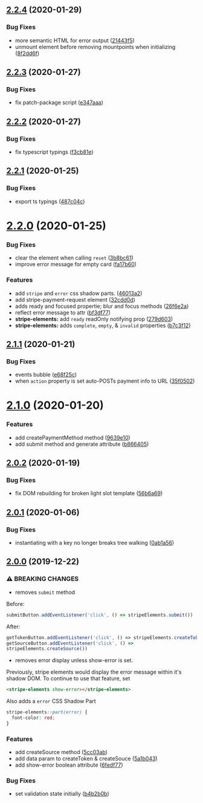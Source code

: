 ## [2.2.4](https://github.com/bennypowers/stripe-elements/compare/v2.2.3...v2.2.4) (2020-01-29)


### Bug Fixes

* more semantic HTML for error output ([21443f5](https://github.com/bennypowers/stripe-elements/commit/21443f5836e851e308eb5d72a6fcbaf1376a5d1d))
* unmount element before removing mountpoints when initializing ([8f2dd6f](https://github.com/bennypowers/stripe-elements/commit/8f2dd6f179e494fbff0e6c9f253fbb13f632682b))

## [2.2.3](https://github.com/bennypowers/stripe-elements/compare/v2.2.2...v2.2.3) (2020-01-27)


### Bug Fixes

* fix patch-package script ([e347aaa](https://github.com/bennypowers/stripe-elements/commit/e347aaa183cef7604f00e192dd3a9da05e41f272))



## [2.2.2](https://github.com/bennypowers/stripe-elements/compare/v2.2.1...v2.2.2) (2020-01-27)


### Bug Fixes

* fix typescript typings ([f3cb81e](https://github.com/bennypowers/stripe-elements/commit/f3cb81ed864fc5f5548c9236b82d1d075c5357fc))



## [2.2.1](https://github.com/bennypowers/stripe-elements/compare/v2.2.0...v2.2.1) (2020-01-25)


### Bug Fixes

* export ts typings ([487c04c](https://github.com/bennypowers/stripe-elements/commit/487c04c17d7bebf50b6b3f8e575de6a46b8e2349))



# [2.2.0](https://github.com/bennypowers/stripe-elements/compare/v2.1.1...v2.2.0) (2020-01-25)


### Bug Fixes

* clear the element when calling `reset` ([3b8bc61](https://github.com/bennypowers/stripe-elements/commit/3b8bc61e56c9f10f46a423f5110981899b761c8d))
* improve error message for empty card ([fa17b60](https://github.com/bennypowers/stripe-elements/commit/fa17b60874f42521895bb74b424314fbadfae36a))


### Features

* add `stripe` and `error` css shadow parts. ([46013a2](https://github.com/bennypowers/stripe-elements/commit/46013a239e8aee38411fe4fcb6f802955eebdfe0))
* add stripe-payment-request element ([32cdd0d](https://github.com/bennypowers/stripe-elements/commit/32cdd0d54e1fef3e81c6c222ac1ab2cc1735d57b))
* adds ready and focused propertie; blur and focus methods ([26f6e2a](https://github.com/bennypowers/stripe-elements/commit/26f6e2af6d083cfccb6face2372a1a74318b8696))
* reflect error message to attr ([bf3df77](https://github.com/bennypowers/stripe-elements/commit/bf3df779ec1cd47d3402221b3079be77f5f96ee7))
* **stripe-elements:** add `ready` readOnly notifying prop ([279d603](https://github.com/bennypowers/stripe-elements/commit/279d6032dc5958a70b958aace24cdd5c3f318fdc))
* **stripe-elements:** adds `complete`, `empty`, & `invalid` properties ([b7c3f12](https://github.com/bennypowers/stripe-elements/commit/b7c3f12d7f833a49bc42b7a11b7255d28a706d00))



## [2.1.1](https://github.com/bennypowers/stripe-elements/compare/v2.1.0...v2.1.1) (2020-01-21)


### Bug Fixes

* events bubble ([e68f25c](https://github.com/bennypowers/stripe-elements/commit/e68f25c495d67e7d01a88d2a595b16e2770ee4b7))
* when `action` property is set auto-POSTs payment info to URL ([35f0502](https://github.com/bennypowers/stripe-elements/commit/35f0502f2546f6c7e3dbe66ae6941a744a661a4e))



# [2.1.0](https://github.com/bennypowers/stripe-elements/compare/v2.0.2...v2.1.0) (2020-01-20)


### Features

* add createPaymentMethod method ([9639e10](https://github.com/bennypowers/stripe-elements/commit/9639e1095356f59a3d2680d2dae31e93b06452c3))
* add submit method and generate attribute ([b866405](https://github.com/bennypowers/stripe-elements/commit/b866405000a819d9135a27a0d65f5dcdcbcb1a50))



## [2.0.2](https://github.com/bennypowers/stripe-elements/compare/v2.0.1...v2.0.2) (2020-01-19)


### Bug Fixes

* fix DOM rebuilding for broken light slot template ([56b6a69](https://github.com/bennypowers/stripe-elements/commit/56b6a69c8d0966b93859b40b90a670db86e79130))



## [2.0.1](https://github.com/bennypowers/stripe-elements/compare/v2.0.0...v2.0.1) (2020-01-06)


### Bug Fixes

* instantiating with a key no longer breaks tree walking ([0ab1a56](https://github.com/bennypowers/stripe-elements/commit/0ab1a5610c5f0bbf77abe71403d4a1fba349a7d3))


## [2.0.0](https://github.com/bennypowers/stripe-elements/compare/v1.1.2...v2.0.0) (2019-12-22)


### ⚠ BREAKING CHANGES

* removes `submit` method

Before:
```js
submitButton.addEventListener('click', () => stripeElements.submit())
```

After:
```js
getTokenButton.addEventListener('click', () => stripeElements.createToken())
getSourceButton.addEventListener('click', () =>
stripeElements.createSource())
```
* removes error display unless show-error is set.

Previously, stripe elements would display the error message within it's
shadow DOM. To continue to use that feature, set
```html
<stripe-elements show-error></stripe-elements>
```

Also adds a `error` CSS Shadow Part

```css
stripe-elements::part(error) {
  font-color: red;
}
```

### Features

* add createSource method ([5cc03ab](https://github.com/bennypowers/stripe-elements/commit/5cc03ab10eece1b2dd17f7409c62fbb618e89ed2))
* add data param to createToken & createSouce ([5a1b043](https://github.com/bennypowers/stripe-elements/commit/5a1b043109b1c140bc69cec504de368dbab38741))
* add show-error boolean attribute ([6fedf77](https://github.com/bennypowers/stripe-elements/commit/6fedf77d065a9f3ccb2004702599427297071aaa))


### Bug Fixes

* set validation state initially ([b4b2b0b](https://github.com/bennypowers/stripe-elements/commit/b4b2b0be9b4731c1a087307796e7637a1def2fa3))
